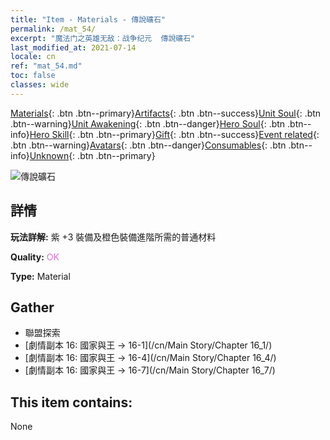 ```yaml
---
title: "Item - Materials - 傳說礦石"
permalink: /mat_54/
excerpt: "魔法门之英雄无敌：战争纪元  傳說礦石"
last_modified_at: 2021-07-14
locale: cn
ref: "mat_54.md"
toc: false
classes: wide
---
```

 [Materials](/ItemsCN/){: .btn .btn--primary}[Artifacts](/ItemsCN/Artifacts/){: .btn .btn--success}[Unit Soul](/ItemsCN/UnitSoul/){: .btn .btn--warning}[Unit Awakening](/ItemsCN/UnitAwakening/){: .btn .btn--danger}[Hero Soul](/ItemsCN/HeroSoul/){: .btn .btn--info}[Hero Skill](/ItemsCN/HeroSkill/){: .btn .btn--primary}[Gift](/ItemsCN/Gift/){: .btn .btn--success}[Event related](/ItemsCN/Events/){: .btn .btn--warning}[Avatars](/ItemsCN/Avatars/){: .btn .btn--danger}[Consumables](/ItemsCN/Consumables/){: .btn .btn--info}[Unknown](/ItemsCN/Unknown/){: .btn .btn--primary}

 ![傳說礦石](/images/t/i_cailiao_kuangshi2.png)

## 詳情
 **玩法詳解:** 紫 +3 裝備及橙色裝備進階所需的普通材料

 **Quality:** <span style="color: #DA70D6">OK</span>

 **Type:** Material

## Gather

*    聯盟探索 
*    [劇情副本 16: 國家與王 -> 16-1](/cn/Main Story/Chapter 16_1/) 
*    [劇情副本 16: 國家與王 -> 16-4](/cn/Main Story/Chapter 16_4/) 
*    [劇情副本 16: 國家與王 -> 16-7](/cn/Main Story/Chapter 16_7/) 

## This item contains:

  None

